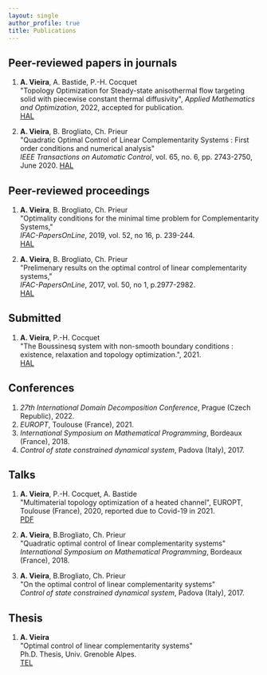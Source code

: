 ```yaml
---
layout: single
author_profile: true
title: Publications
---
```


## Peer-reviewed papers in journals
1. **A. Vieira**, A. Bastide, P.-H. Cocquet <br/>
"Topology Optimization for Steady-state anisothermal flow targeting solid with piecewise constant thermal diffusivity", 
*Applied Mathematics and Optimization*, 2022, accepted for publication. <br/>
[HAL](https://hal.archives-ouvertes.fr/hal-02569142v2)

2. **A. Vieira**, B. Brogliato, Ch. Prieur <br/>
"Quadratic Optimal Control of Linear Complementarity Systems : First order conditions and numerical analysis" <br/>
*IEEE Transactions on Automatic Control*, vol. 65, no. 6, pp. 2743-2750, June 2020.
[HAL](https://hal.archives-ouvertes.fr/hal-01690400v3)

## Peer-reviewed proceedings

1. **A. Vieira**, B. Brogliato, Ch. Prieur <br/>
"Optimality conditions for the minimal time problem for Complementarity Systems," <br/>
*IFAC-PapersOnLine*, 2019, vol. 52, no 16, p. 239-244. <br/>
[HAL](https://hal.archives-ouvertes.fr/hal-01856054v1)

2. **A. Vieira**, B. Brogliato, Ch. Prieur <br/>
"Prelimenary results on the optimal control of linear complementarity systems," <br/>
*IFAC-PapersOnLine*, 2017, vol. 50, no 1, p.2977-2982. <br/>
[HAL](https://hal.archives-ouvertes.fr/hal-01493188v2)


## Submitted
1. **A. Vieira**, P.-H. Cocquet <br/>
"The Boussinesq system with non-smooth boundary conditions : existence, relaxation and topology optimization.", 2021. <br/>
[HAL](https://hal.archives-ouvertes.fr/hal-03207923v1)

## Conferences
1. *27th International Domain Decomposition Conference*, Prague (Czech Republic), 2022.
2. *EUROPT*, Toulouse (France), 2021.
3. *International Symposium on Mathematical Programming*, Bordeaux (France), 2018.
4. *Control of state constrained dynamical system*, Padova (Italy), 2017.


## Talks
1. **A. Vieira**, P.-H. Cocquet, A. Bastide<br/>
"Multimaterial topology optimization of a heated channel", 
EUROPT, Toulouse (France), 2020, reported due to Covid-19 in 2021.<br/>[PDF](pdf/talks/presentation_EUROPT2021.pdf)

2. **A. Vieira**, B.Brogliato, Ch. Prieur <br/>
"Quadratic optimal control of linear complementarity systems"<br/>
*International Symposium on Mathematical Programming*, Bordeaux (France), 2018.

3. **A. Vieira**, B.Brogliato, Ch. Prieur <br/>
"On the optimal control of linear complementarity systems"<br/>
*Control of state constrained dynamical system*, Padova (Italy), 2017.

## Thesis

1. **A. Vieira** <br/>
"Optimal control of linear complementarity systems" <br/>
Ph.D. Thesis, Univ. Grenoble Alpes. <br/>[TEL](https://tel.archives-ouvertes.fr/tel-01989048)

